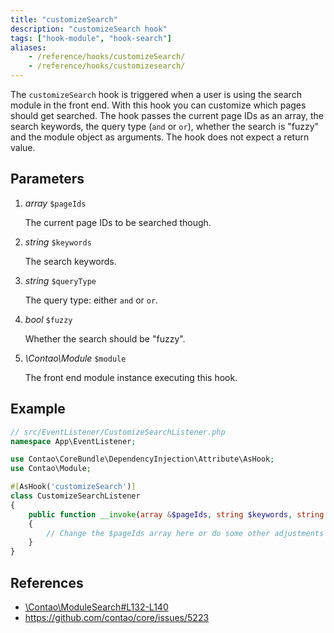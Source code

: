 ```yaml
---
title: "customizeSearch"
description: "customizeSearch hook"
tags: ["hook-module", "hook-search"]
aliases:
    - /reference/hooks/customizeSearch/
    - /reference/hooks/customizesearch/
---
```



The `customizeSearch` hook is triggered when a user is using the search module
in the front end. With this hook you can customize which pages should get searched.
The hook passes the current page IDs as an array, the search keywords, the query 
type (`and` or `or`), whether the search is "fuzzy" and the module object as
arguments. The hook does not expect a return value.


## Parameters

1. *array* `$pageIds`

    The current page IDs to be searched though.

2. *string* `$keywords`

    The search keywords.

3. *string* `$queryType`

    The query type: either `and` or `or`.

4. *bool* `$fuzzy`

    Whether the search should be "fuzzy".

5. *\Contao\Module* `$module`

    The front end module instance executing this hook.


## Example

```php
// src/EventListener/CustomizeSearchListener.php
namespace App\EventListener;

use Contao\CoreBundle\DependencyInjection\Attribute\AsHook;
use Contao\Module;

#[AsHook('customizeSearch')]
class CustomizeSearchListener
{
    public function __invoke(array &$pageIds, string $keywords, string $queryType, bool $fuzzy, Module $module): void
    {
        // Change the $pageIds array here or do some other adjustments …
    }
}
```


## References

* [\Contao\ModuleSearch#L132-L140](https://github.com/contao/contao/blob/4.7.6/core-bundle/src/Resources/contao/modules/ModuleSearch.php#L132-L140)
* https://github.com/contao/core/issues/5223
